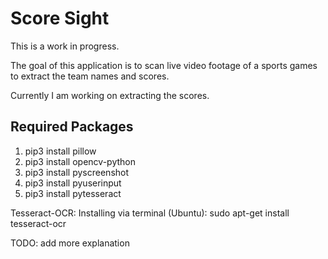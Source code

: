 # Score Sight

This is a work in progress.

The goal of this application is to scan live video footage of a sports games to extract the team names and scores.

Currently I am working on extracting the scores.

Required Packages
------------------------------

1. pip3 install pillow
2. pip3 install opencv-python
3. pip3 install pyscreenshot
4. pip3 install pyuserinput
5. pip3 install pytesseract

Tesseract-OCR:
Installing via terminal (Ubuntu): sudo apt-get install tesseract-ocr

TODO: add more explanation
